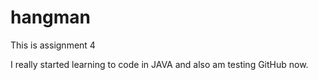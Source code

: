 # hangman
This is assignment 4

I really started learning to code in JAVA and also am testing GitHub now. 
